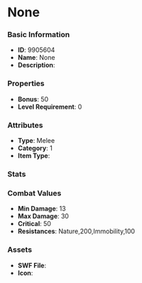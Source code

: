 # None



### Basic Information

- **ID**: 9905604
- **Name**: None
- **Description**: 

### Properties

- **Bonus**: 50
- **Level Requirement**: 0

### Attributes

- **Type**: Melee
- **Category**: 1
- **Item Type**: 

### Stats


### Combat Values

- **Min Damage**: 13
- **Max Damage**: 30
- **Critical**: 50
- **Resistances**: Nature,200,Immobility,100

### Assets

- **SWF File**: 
- **Icon**: 

